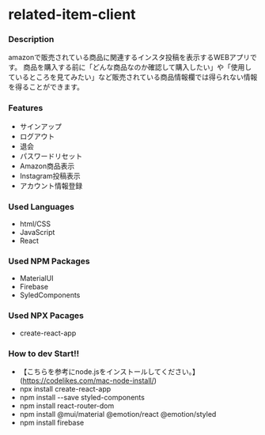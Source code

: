 # related-item-client
### Description
amazonで販売されている商品に関連するインスタ投稿を表示するWEBアプリです。
商品を購入する前に「どんな商品なのか確認して購入したい」や「使用しているところを見てみたい」など販売されている商品情報欄では得られない情報を得ることができます。

### Features
- サインアップ
- ログアウト
- 退会
- パスワードリセット
- Amazon商品表示
- Instagram投稿表示
- アカウント情報登録

### Used Languages
- html/CSS
- JavaScript
- React

### Used NPM Packages 
- MaterialUI
- Firebase
- SyledComponents

### Used NPX Pacages 
- create-react-app

### How to dev Start!!
- 【こちらを参考にnode.jsをインストールしてください。】(https://codelikes.com/mac-node-install/)
- npx install create-react-app
- npm install --save styled-components
- npm install react-router-dom
- npm install @mui/material @emotion/react @emotion/styled
- npm install firebase
